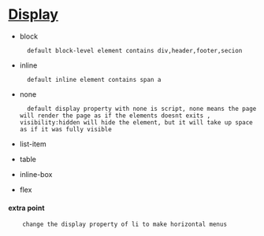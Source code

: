 [Display](http://learnlayout.com/display.html)
===
* block

        default block-level element contains div,header,footer,secion

* inline

        default inline element contains span a 
* none

        default display property with none is script, none means the page will render the page as if the elements doesnt exits , visibility:hidden will hide the element, but it will take up space as if it was fully visible
* list-item
* table
* inline-box
* flex

#### extra point
        change the display property of li to make horizontal menus







